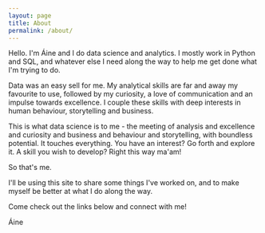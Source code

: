```yaml
---
layout: page
title: About
permalink: /about/
---
```


Hello. I'm Áine and I do data science and analytics. I mostly work in Python and SQL, and whatever else I need along the way to help me get done what I'm trying to do.

Data was an easy sell for me. My analytical skills are far and away my favourite to use, followed by my curiosity, a love of communication and an impulse towards excellence. I couple these skills with deep interests in human behaviour, storytelling and business.

This is what data science is to me - the meeting of analysis and excellence and curiosity and business and behaviour and storytelling, with boundless potential. It touches everything. You have an interest? Go forth and explore it. A skill you wish to develop? Right this way ma'am!

So that's me. 

I'll be using this site to share some things I've worked on, and to make myself be better at what I do along the way. 

Come check out the links below and connect with me!

Áine

